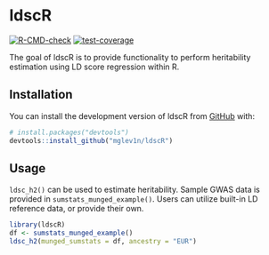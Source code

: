 
<!-- README.md is generated from README.Rmd. Please edit that file -->

# ldscR

<!-- badges: start -->

[![R-CMD-check](https://github.com/mglev1n/ldscR/actions/workflows/R-CMD-check.yaml/badge.svg)](https://github.com/mglev1n/ldscR/actions/workflows/R-CMD-check.yaml)
[![test-coverage](https://github.com/mglev1n/ldscR/actions/workflows/test-coverage.yaml/badge.svg)](https://github.com/mglev1n/ldscR/actions/workflows/test-coverage.yaml)
<!-- badges: end -->

The goal of ldscR is to provide functionality to perform heritability
estimation using LD score regression within R.

## Installation

You can install the development version of ldscR from
[GitHub](https://github.com/) with:

``` r
# install.packages("devtools")
devtools::install_github("mglev1n/ldscR")
```

## Usage

`ldsc_h2()` can be used to estimate heritability. Sample GWAS data is
provided in `sumstats_munged_example()`. Users can utilize built-in LD
reference data, or provide their own.

``` r
library(ldscR)
df <- sumstats_munged_example()
ldsc_h2(munged_sumstats = df, ancestry = "EUR")
```
